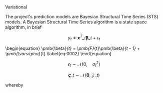 <br>

Variational

The project's prediction models are Bayesian Structural Time Series (STS) models.  A Bayesian Structural Time Series algorithm is a state space algorithm, in brief


$$y_{t} = \pmb{x}^{T}\_{t}\pmb{\beta}\_{t} + \epsilon_{t}$$


\begin{equation}
\pmb{\beta}_{t} = \pmb{F}_{t}\pmb{\beta}_{t - 1} + \pmb{\varsigma}_{t}
\label{eq:0002}
\end{equation}

$$\epsilon_{t} \sim \mathcal{N}\bigl(0, \quad \sigma^{2}_{t}  \bigr)$$

$$\mathbf{\varsigma}\_{t} \sim \mathcal{N}\bigl(\mathbf{0}, \mathbf{\mathcal{Z}}\_{t}\bigr)$$

whereby


<br>
<br>

<br>
<br>

<br>
<br>

<br>
<br>
